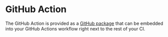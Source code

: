 # GitHub Action
The GitHub Action is provided as a [GitHub package](https://github.com/girder/girder-pytest-pyppeteer/pkgs/container/pytest-pyppeteer) that can be embedded into your GitHub Actions workflow right next to the rest of your CI.